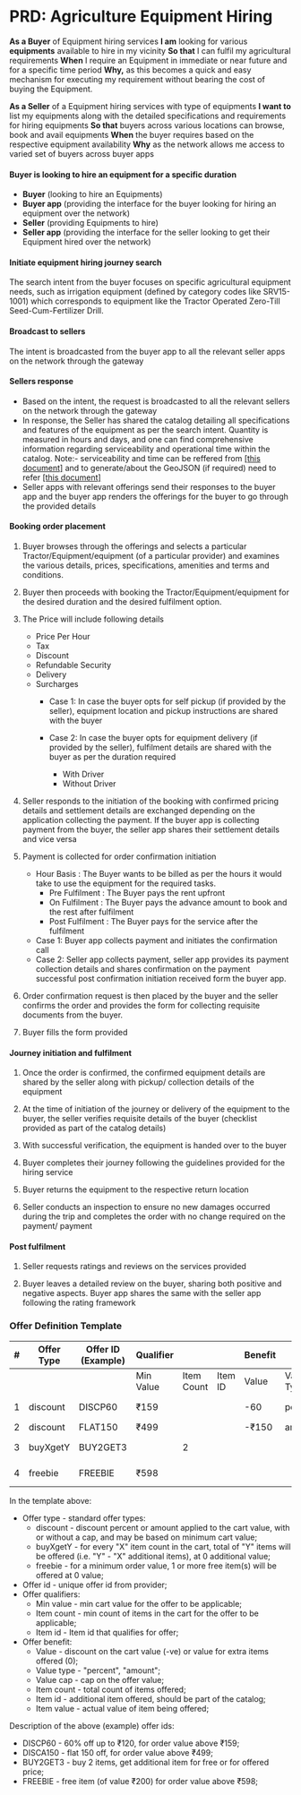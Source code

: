 # PRD: Agriculture Equipment Hiring


<b>As a Buyer</b> of Equipment hiring services <b>I am</b> looking for various <b>equipments</b> available to hire in my vicinity <b>So that</b> I can fulfil my agricultural requirements <b>When</b> I require an Equipment in immediate or near future and for a specific time period <b>Why,</b> as this becomes a quick and easy mechanism for executing my requirement without bearing the cost of buying the Equipment.

<b>As a Seller</b> of a Equipment hiring services with type of equipments <b>I want to</b> list my equipments along with the detailed specifications and requirements for hiring equipments <b>So that</b> buyers across various locations can browse, book and avail equipments <b>When</b> the buyer requires based on the respective equipment availability <b>Why</b> as the network allows me access to varied set of buyers across buyer apps 


#### Buyer is looking to hire an equipment for a specific duration

- <b>Buyer</b> (looking to hire an Equipments)
- <b>Buyer app</b> (providing the interface for the buyer looking for hiring an equipment over the network)
- <b>Seller</b> (providing Equipments to hire)
- <b>Seller app</b> (providing the interface for the seller looking to get their Equipment hired over the network)

#### Initiate equipment hiring journey search

The search intent from the buyer focuses on specific agricultural equipment needs, such as irrigation equipment (defined by category codes like SRV15-1001) which corresponds to equipment like the Tractor Operated Zero-Till Seed-Cum-Fertilizer Drill.

#### Broadcast to sellers

The intent is broadcasted from the buyer app to all the relevant seller apps on the network through the gateway

#### Sellers response

- Based on the intent, the request is broadcasted to all the relevant sellers on the network through the gateway
- In response, the Seller has shared the catalog detailing all specifications and features of the equipment as per the search intent. Quantity is measured in hours and days, and one can find comprehensive information regarding serviceability and operational time within the catalog. 
Note:- serviceability and time can be reffered from <a href="https://docs.google.com/document/d/1f4QbVstY5m-L_-Jut5jvbeiaBKLR1ttJL_am6GG2Fko/edit">[this document]</a> and to generate/about the GeoJSON (if required) need to refer <a href="https://docs.google.com/document/d/1R4tw3L5jjjqxHxP21sLlSO2YQqpwn3ln0I5Eo7kintM/edit">[this document]</a>
- Seller apps with relevant offerings send their responses to the buyer app and the buyer app renders the offerings for the buyer to go through the provided details

#### Booking order placement

1. Buyer browses through the offerings and selects a particular Tractor/Equipment/equipment (of a particular provider) and examines the various details, prices, specifications, amenities and terms and conditions.

2. Buyer then proceeds with booking the Tractor/Equipment/equipment for the desired duration and the desired fulfilment option. 

3. The Price will include following details 	
    - Price Per Hour
    - Tax
    - Discount
    - Refundable Security
    - Delivery
    - Surcharges
        - Case 1: In case the buyer opts for self pickup (if provided by the seller), equipment location and pickup instructions are shared with the buyer
        - Case 2: In case the buyer opts for equipment delivery (if provided by the seller), fulfilment details are shared with the buyer as per the duration required 

            - With Driver
            - Without Driver

4. Seller responds to the initiation of the booking with confirmed pricing details and settlement details are exchanged depending
 on the application collecting the payment. If the buyer app is collecting payment from the buyer, the seller app shares their settlement details and vice versa

5. Payment is collected for order confirmation initiation
    - Hour Basis : The Buyer wants to be billed as per the hours it would take to use the equipment for the required tasks. 
      - Pre Fulfilment : The Buyer pays the rent upfront
      - On Fulfilment : The Buyer pays the advance amount to book and the rest after fulfilment
      - Post Fulfilment : The Buyer pays for the service after the fulfilment
    - Case 1: Buyer app collects payment and initiates the confirmation call
    - Case 2: Seller app collects payment, seller app provides its payment collection details and shares confirmation on the payment successful post confirmation initiation received form the buyer app.

6. Order confirmation request is then placed by the buyer and the seller confirms the order and provides the form for collecting requisite documents from the buyer.

7. Buyer fills the form provided

#### Journey initiation and fulfilment

1. Once the order is confirmed, the confirmed equipment details are shared by the seller along with pickup/ collection details of the equipment

2. At the time of initiation of the journey or delivery of the equipment to the buyer, the seller verifies requisite details of the buyer (checklist provided as part of the catalog details)

3. With successful verification, the equipment is handed over to the buyer

4. Buyer completes their journey following the guidelines provided for the hiring service

5. Buyer returns the equipment to the respective return location

6. Seller conducts an inspection to ensure no new damages occurred during the trip and completes the order with no change  required on the payment/ payment

#### Post fulfilment

1. Seller requests ratings and reviews on the services provided

2. Buyer leaves a detailed review on the buyer, sharing both positive and negative aspects. Buyer app shares the same with the seller app following the rating framework


### Offer Definition Template

| #  | Offer Type | Offer ID (Example) | Qualifier |                |                | Benefit   |          |           |            |         |            |
|----|------------|--------------------|-----------|----------------|----------------|-----------|----------|-----------|------------|---------|------------|
|    |            |                    | Min Value | Item Count     | Item ID        | Value     |Value Type| Value Cap | Item Count | Item ID | Item Value |
| 1  | discount   | DISCP60            | ₹159      |                |                | -60       | percent  | -₹120     |            |         |            |
| 2  | discount   | FLAT150            | ₹499      |                |                | -₹150     | amount   |           |            |         |            |
| 3  | buyXgetY   | BUY2GET3           |           | 2              |                |           |          |           | 3          | item id |            |
| 4  | freebie    | FREEBIE            | ₹598      |                |                |           |          |           | 1          | item id | ₹200       |


In the template above:

- Offer type - standard offer types:
    - discount - discount percent or amount applied to the cart value, with or without a cap, and may be based on minimum cart value;
    - buyXgetY - for every "X" item count in the cart, total of "Y" items will be offered (i.e. "Y" - "X" additional items), at 0 additional value;
    - freebie - for a minimum order value, 1 or more free item(s) will be offered at 0 value;
- Offer id - unique offer id from provider;
- Offer qualifiers:
    - Min value - min cart value for the offer to be applicable;
    - Item count - min count of items in the cart for the offer to be applicable;
    - Item id - Item id that qualifies for offer;
- Offer benefit:
    - Value - discount on the cart value (-ve) or value for extra items offered (0);
    - Value type - "percent", "amount";
    - Value cap - cap on the offer value;
    - Item count - total count of items offered;
    - Item id - additional item offered, should be part of the catalog;
    - Item value - actual value of item being offered;
    
Description of the above (example) offer ids:
- DISCP60 - 60% off up to ₹120, for order value above ₹159;
- DISCA150 - flat 150 off, for order value above ₹499;
- BUY2GET3 - buy 2 items, get additional item for free or for offered price;
- FREEBIE - free item (of value ₹200) for order value above ₹598;




